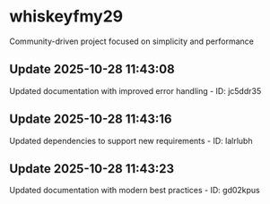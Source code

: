 # whiskeyfmy29
Community-driven project focused on simplicity and performance

## Update 2025-10-28 11:43:08
Updated documentation with improved error handling - ID: jc5ddr35


## Update 2025-10-28 11:43:16
Updated dependencies to support new requirements - ID: lalrlubh


## Update 2025-10-28 11:43:23
Updated documentation with modern best practices - ID: gd02kpus

